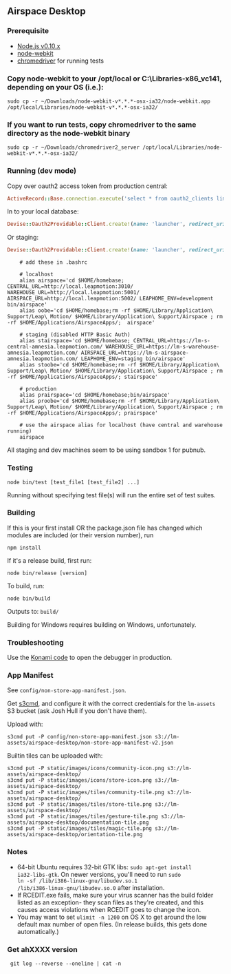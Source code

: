## Airspace Desktop

### Prerequisite

- [Node.js v0.10.x](http://nodejs.org/download/)
- [node-webkit](https://github.com/rogerwang/node-webkit#downloads)
- [chromedriver](https://github.com/rogerwang/node-webkit/wiki/chromedriver) for running tests

### Copy node-webkit to your /opt/local or C:\Libraries-x86_vc141, depending on your OS (i.e.):

    sudo cp -r ~/Downloads/node-webkit-v*.*.*-osx-ia32/node-webkit.app /opt/local/Libraries/node-webkit-v*.*.*-osx-ia32/

### If you want to run tests, copy chromedriver to the same directory as the node-webkit binary

    sudo cp -r ~/Downloads/chromedriver2_server /opt/local/Libraries/node-webkit-v*.*.*-osx-ia32/

### Running (dev mode)

Copy over oauth2 access token from production central:

```ruby
ActiveRecord::Base.connection.execute('select * from oauth2_clients limit 1').to_a
```

In to your local database:

```ruby
Devise::Oauth2Providable::Client.create!(name: 'launcher', redirect_uri: 'http://local.leapmotion:3010/', website: 'http://local.leapmotion.com:3010/') { |c| c.identifier='73fde9aa45ef818ecb137aeacd886253'; c.secret='8daf22818f30f4a9f86201d1b276b39c' }
```

Or staging:

```ruby
Devise::Oauth2Providable::Client.create!(name: 'launcher', redirect_uri: 'https://lm-s-warehouse-amnesia.leapmotion.com/', website: 'https://lm-s-warehouse-amnesia.leapmotion.com/') { |c| c.identifier='73fde9aa45ef818ecb137aeacd886253'; c.secret='8daf22818f30f4a9f86201d1b276b39c' }
```


```
    # add these in .bashrc

    # localhost
    alias airspace='cd $HOME/homebase; CENTRAL_URL=http://local.leapmotion:3010/ WAREHOUSE_URL=http://local.leapmotion:5001/  AIRSPACE_URL=http://local.leapmotion:5002/ LEAPHOME_ENV=development bin/airspace'
    alias oobe='cd $HOME/homebase;rm -rf $HOME/Library/Application\ Support/Leap\ Motion/ $HOME/Library/Application\ Support/Airspace ; rm -rf $HOME/Applications/AirspaceApps/;  airspace'

    # staging (disabled HTTP Basic Auth)
    alias stairspace='cd $HOME/homebase; CENTRAL_URL=https://lm-s-central-amnesia.leapmotion.com/ WAREHOUSE_URL=https://lm-s-warehouse-amnesia.leapmotion.com/ AIRSPACE_URL=https://lm-s-airspace-amnesia.leapmotion.com/ LEAPHOME_ENV=staging bin/airspace'
    alias stoobe='cd $HOME/homebase;rm -rf $HOME/Library/Application\ Support/Leap\ Motion/ $HOME/Library/Application\ Support/Airspace ; rm -rf $HOME/Applications/AirspaceApps/; stairspace'

    # production
    alias prairspace='cd $HOME/homebase;bin/airspace'
    alias proobe='cd $HOME/homebase;rm -rf $HOME/Library/Application\ Support/Leap\ Motion/ $HOME/Library/Application\ Support/Airspace ; rm -rf $HOME/Applications/AirspaceApps/; prairspace'

    # use the airspace alias for localhost (have central and warehouse running)
    airspace
```

All staging and dev machines seem to be using sandbox 1 for pubnub.

### Testing

    node bin/test [test_file1 [test_file2] ...]

Running without specifying test file(s) will run the entire set of test suites.

### Building

If this is your first install OR the package.json file has changed which modules are included (or their version number), run

    npm install

If it's a release build, first run:

    node bin/release [version]

To build, run:

    node bin/build

Outputs to: <code>build/</code>

Building for Windows requires building on Windows, unfortunately.

### Troubleshooting

Use the [Konami code](http://en.wikipedia.org/wiki/Konami_Code) to open the debugger in production.

### App Manifest

See <code>config/non-store-app-manifest.json</code>.

Get [s3cmd](http://s3tools.org/), and configure it with the correct credentials for
the <code>lm-assets</code> S3 bucket (ask Josh Hull if you don't have them).

Upload with:

    s3cmd put -P config/non-store-app-manifest.json s3://lm-assets/airspace-desktop/non-store-app-manifest-v2.json

Builtin tiles can be uploaded with:

    s3cmd put -P static/images/icons/community-icon.png s3://lm-assets/airspace-desktop/
    s3cmd put -P static/images/icons/store-icon.png s3://lm-assets/airspace-desktop/
    s3cmd put -P static/images/tiles/community-tile.png s3://lm-assets/airspace-desktop/
    s3cmd put -P static/images/tiles/store-tile.png s3://lm-assets/airspace-desktop/
    s3cmd put -P static/images/tiles/gesture-tile.png s3://lm-assets/airspace-desktop/documentation-tile.png
    s3cmd put -P static/images/tiles/magic-tile.png s3://lm-assets/airspace-desktop/orientation-tile.png

### Notes

* 64-bit Ubuntu requires 32-bit GTK libs: <code>sudo apt-get install ia32-libs-gtk</code>. On newer versions,
  you'll need to run <code>sudo ln -sf /lib/i386-linux-gnu/libudev.so.1 /lib/i386-linux-gnu/libudev.so.0</code>
  after installation.
* If RCEDIT.exe fails, make sure your virus scanner has the build folder listed as an exception-
  they scan files as they're created, and this causes access violations when RCEDIT goes to change the icon.
* You may want to set <code>ulimit -n 1200</code> on OS X to get around the low default max number of open files.
  (In release builds, this gets done automatically.)

### Get ahXXXX version
```
 git log --reverse --oneline | cat -n
```
